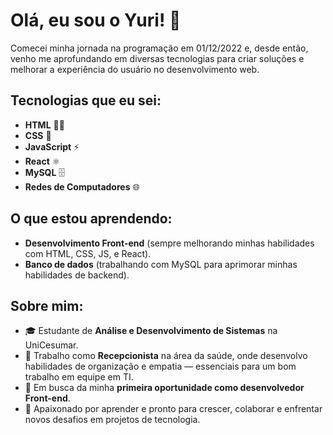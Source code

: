# Olá, eu sou o Yuri! 👋

Comecei minha jornada na programação em 01/12/2022 e, desde então, venho me aprofundando em diversas tecnologias para criar soluções e melhorar a experiência do usuário no desenvolvimento web.

## Tecnologias que eu sei:

- **HTML** 🧑‍💻
- **CSS** 🎨
- **JavaScript** ⚡
- **React** ⚛️
- **MySQL** 🗄️
- **Redes de Computadores** 🌐

## O que estou aprendendo:

- **Desenvolvimento Front-end** (sempre melhorando minhas habilidades com HTML, CSS, JS, e React).
- **Banco de dados** (trabalhando com MySQL para aprimorar minhas habilidades de backend).

## Sobre mim:

- 🎓 Estudante de **Análise e Desenvolvimento de Sistemas** na UniCesumar.
- 💼 Trabalho como **Recepcionista** na área da saúde, onde desenvolvo habilidades de organização e empatia — essenciais para um bom trabalho em equipe em TI.
- 🚀 Em busca da minha **primeira oportunidade como desenvolvedor Front-end**.
- 🎯 Apaixonado por aprender e pronto para crescer, colaborar e enfrentar novos desafios em projetos de tecnologia.
